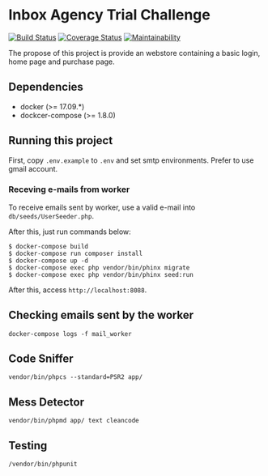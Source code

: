 # Inbox Agency Trial Challenge

[![Build Status](https://travis-ci.org/ricardotulio/InboxAgencyTrail.svg?branch=master)](https://travis-ci.org/ricardotulio/InboxAgencyTrail) [![Coverage Status](https://coveralls.io/repos/github/ricardotulio/InboxAgencyTrail/badge.svg?branch=master)](https://coveralls.io/github/ricardotulio/InboxAgencyTrail?branch=master) [![Maintainability](https://api.codeclimate.com/v1/badges/7b8118df908b57913483/maintainability)](https://codeclimate.com/github/ricardotulio/InboxAgencyTrail/maintainability)

The propose of this project is provide an webstore containing a basic login, home page and purchase page.

## Dependencies

- docker (>= 17.09.*)
- dockcer-compose (>= 1.8.0)

## Running this project

First, copy `.env.example` to `.env` and set smtp environments. Prefer to use gmail account.

### Receving e-mails from worker

To receive emails sent by worker, use a valid e-mail into `db/seeds/UserSeeder.php`.

After this, just run commands below:

```
$ docker-compose build
$ docker-compose run composer install
$ docker-compose up -d
$ docker-compose exec php vendor/bin/phinx migrate
$ docker-compose exec php vendor/bin/phinx seed:run
```

After this, access `http://localhost:8088`.

## Checking emails sent by the worker

`docker-compose logs -f mail_worker`

## Code Sniffer

`vendor/bin/phpcs --standard=PSR2 app/`

## Mess Detector

`vendor/bin/phpmd app/ text cleancode`

## Testing

`/vendor/bin/phpunit`
